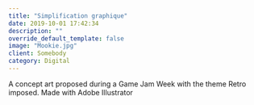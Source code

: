 ```yaml
---
title: "Simplification graphique"
date: 2019-10-01 17:42:34
description: ""
override_default_template: false
image: "Mookie.jpg"
client: Somebody
category: Digital
---
```


A concept art proposed during a Game Jam Week with the theme Retro imposed. Made with Adobe Illustrator

